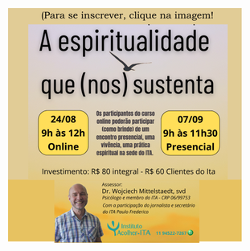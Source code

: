 <div class="z-depth-3" style="width: fit-content; margin: 0 auto">

[![A Espiritualidade que (nos) sustenta](/img/capa-2024-08-24.png)](https://forms.gle/M3A1SDDwi2KGmRFR7)

</div>
